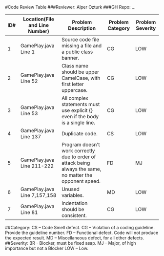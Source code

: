 #Code Review Table
###Reviewer: Alper Ozturk
###GH Repo: ...

| ID#  | Location(File and Line Number)  |Problem Description   | Problem Category | Problem Severity |
|---|---|---|---|--|
| 1  | GamePlay.java Line 1  | Source code file missing a file and a public class banner.  | CG  | LOW |
| 2  | GamePlay.java Line 52  | Class name should be upper CamelCase, with first letter uppercase.  | CG  | LOW |
| 3  | GamePlay.java Line 53  | All complex statements must use explicit {} even if the body is a single line.  | CG  | LOW |
| 4  | GamePlay.java Line 137  | Duplicate code.  | CS  | LOW |
| 5  | GamePlay.java Line 211-222  | Program doesn't work correctly due to order of attack being always the same, no matter the opponent speed.  | FD  | MJ |
| 6  | GamePlay.java Line 7,157,158  | Unused variables.  | MD  | LOW |
| 7  | GamePlay.java Line 81  | Indentation should be consistent.  | CG  | LOW |

##Category: 
CS – Code Smell defect. CG – Violation of a coding guideline. Provide the guideline number. 
    FD – Functional defect. Code will not produce the expected result. MD – Miscellaneous defect, for all other defects.
##Severity: 
BR - Blocker, must be fixed asap. MJ – Major, of high importance but not a Blocker LOW – Low.
